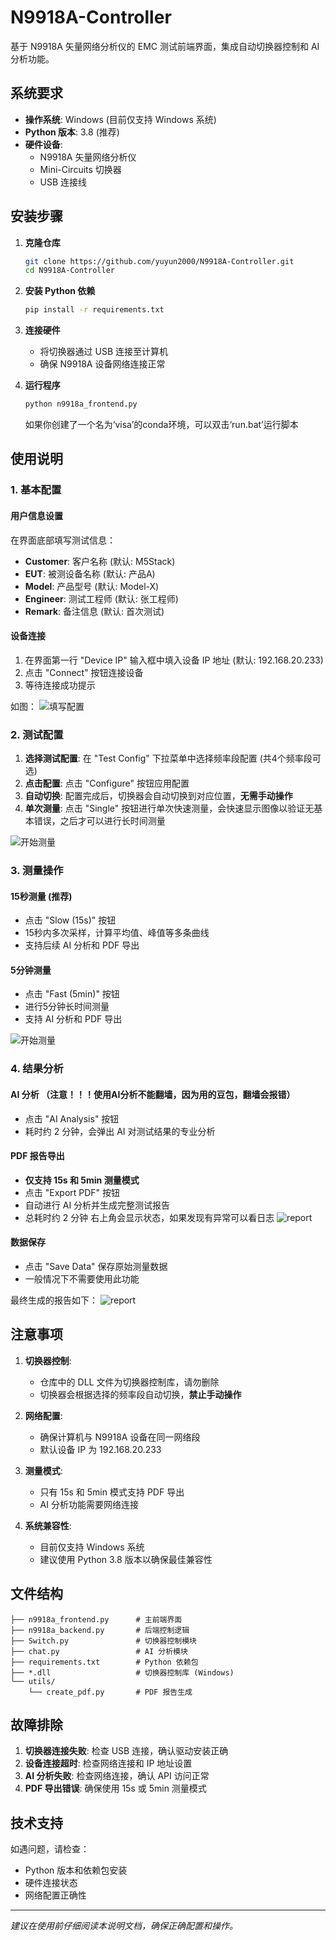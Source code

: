 # N9918A-Controller

基于 N9918A 矢量网络分析仪的 EMC 测试前端界面，集成自动切换器控制和 AI 分析功能。

## 系统要求

- **操作系统**: Windows (目前仅支持 Windows 系统)
- **Python 版本**: 3.8 (推荐)
- **硬件设备**: 
  - N9918A 矢量网络分析仪
  - Mini-Circuits 切换器
  - USB 连接线

## 安装步骤

1. **克隆仓库**
   ```bash
   git clone https://github.com/yuyun2000/N9918A-Controller.git
   cd N9918A-Controller
   ```

2. **安装 Python 依赖**
   ```bash
   pip install -r requirements.txt
   ```

3. **连接硬件**
   - 将切换器通过 USB 连接至计算机
   - 确保 N9918A 设备网络连接正常

4. **运行程序**
   ```bash
   python n9918a_frontend.py
   ```
   如果你创建了一个名为‘visa’的conda环境，可以双击‘run.bat’运行脚本

## 使用说明

### 1. 基本配置

#### 用户信息设置
在界面底部填写测试信息：
- **Customer**: 客户名称 (默认: M5Stack)
- **EUT**: 被测设备名称 (默认: 产品A)  
- **Model**: 产品型号 (默认: Model-X)
- **Engineer**: 测试工程师 (默认: 张工程师)
- **Remark**: 备注信息 (默认: 首次测试)

#### 设备连接
1. 在界面第一行 "Device IP" 输入框中填入设备 IP 地址 (默认: 192.168.20.233)
2. 点击 "Connect" 按钮连接设备
3. 等待连接成功提示

如图：
![填写配置](./assets/step1.png)
### 2. 测试配置

1. **选择测试配置**: 在 "Test Config" 下拉菜单中选择频率段配置 (共4个频率段可选)
2. **点击配置**: 点击 "Configure" 按钮应用配置
3. **自动切换**: 配置完成后，切换器会自动切换到对应位置，**无需手动操作**
4. **单次测量**: 点击 "Single" 按钮进行单次快速测量，会快速显示图像以验证无基本错误，之后才可以进行长时间测量

![开始测量](./assets/step2.png)
### 3. 测量操作


#### 15秒测量 (推荐)
- 点击 "Slow (15s)" 按钮
- 15秒内多次采样，计算平均值、峰值等多条曲线
- 支持后续 AI 分析和 PDF 导出

#### 5分钟测量
- 点击 "Fast (5min)" 按钮  
- 进行5分钟长时间测量
- 支持 AI 分析和 PDF 导出

![开始测量](./assets/step3.png)
### 4. 结果分析

#### AI 分析 （注意！！！使用AI分析不能翻墙，因为用的豆包，翻墙会报错）
- 点击 "AI Analysis" 按钮
- 耗时约 2 分钟，会弹出 AI 对测试结果的专业分析

#### PDF 报告导出
- **仅支持 15s 和 5min 测量模式**
- 点击 "Export PDF" 按钮
- 自动进行 AI 分析并生成完整测试报告
- 总耗时约 2 分钟
右上角会显示状态，如果发现有异常可以看日志
![report](./assets/step3-5.png)
#### 数据保存
- 点击 "Save Data" 保存原始测量数据
- 一般情况下不需要使用此功能

最终生成的报告如下：
![report](./assets/report.png)
## 注意事项

1. **切换器控制**: 
   - 仓库中的 DLL 文件为切换器控制库，请勿删除
   - 切换器会根据选择的频率段自动切换，**禁止手动操作**

2. **网络配置**: 
   - 确保计算机与 N9918A 设备在同一网络段
   - 默认设备 IP 为 192.168.20.233

3. **测量模式**: 
   - 只有 15s 和 5min 模式支持 PDF 导出
   - AI 分析功能需要网络连接

4. **系统兼容性**: 
   - 目前仅支持 Windows 系统
   - 建议使用 Python 3.8 版本以确保最佳兼容性

## 文件结构

```
├── n9918a_frontend.py      # 主前端界面
├── n9918a_backend.py       # 后端控制逻辑
├── Switch.py               # 切换器控制模块
├── chat.py                 # AI 分析模块
├── requirements.txt        # Python 依赖包
├── *.dll                   # 切换器控制库 (Windows)
└── utils/
    └── create_pdf.py       # PDF 报告生成
```

## 故障排除

1. **切换器连接失败**: 检查 USB 连接，确认驱动安装正确
2. **设备连接超时**: 检查网络连接和 IP 地址设置
3. **AI 分析失败**: 检查网络连接，确认 API 访问正常
4. **PDF 导出错误**: 确保使用 15s 或 5min 测量模式

## 技术支持

如遇问题，请检查：
- Python 版本和依赖包安装
- 硬件连接状态
- 网络配置正确性

---

*建议在使用前仔细阅读本说明文档，确保正确配置和操作。*

